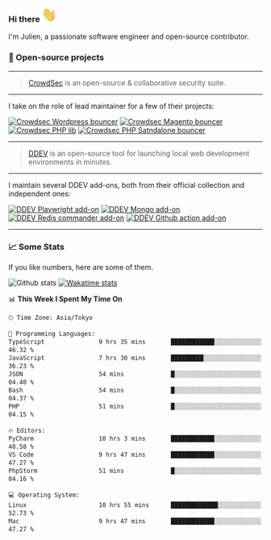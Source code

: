 ### Hi there <img src="./assets/wave.gif" width="30px" height="30px" />

I'm Julien, a passionate software engineer and open-source contributor.

### 🔧 Open-source projects

---

> [CrowdSec](https://www.crowdsec.net/) is an open-source & collaborative security suite.

---

I take on the role of lead maintainer for a few of their projects:

[![Crowdsec Wordpress bouncer](https://github-readme-stats.vercel.app/api/pin/?username=crowdsecurity&repo=cs-wordpress-bouncer&theme=github_dark_dimmed "crowdsec cs-wordpress-bouncer")](https://github.com/crowdsecurity/cs-wordpress-bouncer)
[![Crowdsec Magento bouncer](https://github-readme-stats.vercel.app/api/pin/?username=crowdsecurity&repo=cs-magento-bouncer&theme=github_dark_dimmed "crowdsec cs-magento-bouncer")](https://github.com/crowdsecurity/cs-magento-bouncer)
[![Crowdsec PHP lib](https://github-readme-stats.vercel.app/api/pin/?username=crowdsecurity&repo=php-cs-bouncer&theme=github_dark_dimmed "crowdsec php lib")](https://github.com/crowdsecurity/php-cs-bouncer)
[![Crowdsec PHP Satndalone bouncer](https://github-readme-stats.vercel.app/api/pin/?username=crowdsecurity&repo=cs-standalone-php-bouncer&theme=github_dark_dimmed "crowdsec standalone php bouncer")](https://github.com/crowdsecurity/cs-standalone-php-bouncer)

---

> [DDEV](https://ddev.readthedocs.io/en/stable/) is an open-source tool for launching local web development
> environments in minutes.

---

I maintain several DDEV add-ons, both from their official collection and independent ones:

[![DDEV Playwright add-on](https://github-readme-stats.vercel.app/api/pin/?username=julienloizelet&repo=ddev-playwright&theme=github_dark_dimmed "ddev playwright")](https://github.com/julienloizelet/ddev-playwright)
[![DDEV Mongo add-on](https://github-readme-stats.vercel.app/api/pin/?username=ddev&repo=ddev-mongo&theme=github_dark_dimmed "ddev mongo")](https://github.com/ddev/ddev-mongo)
[![DDEV Redis commander add-on](https://github-readme-stats.vercel.app/api/pin/?username=ddev&repo=ddev-redis-commander&theme=github_dark_dimmed "ddev redis commander")](https://github.com/ddev/ddev-redis-commander)
[![DDEV Github action add-on](https://github-readme-stats.vercel.app/api/pin/?username=ddev&repo=github-action-add-on-test&theme=github_dark_dimmed "ddev github action")](https://github.com/ddev/github-action-add-on-test)

---

### 📈 Some Stats

If you like numbers, here are some of them.

![Github stats](https://github-readme-stats.vercel.app/api?username=julienloizelet&show_icons=true&include_all_commits=true&theme=github_dark_dimmed&rank_icon=github "github stats")
[![Wakatime stats](https://github-readme-stats-julien-loizelets-projects.vercel.app/api/wakatime?username=okaeli&theme=github_dark_dimmed&langs_count=10&custom_title=Programming%20Languages%20Stats&disable_animations=true&display_format=percent&hide=textmate,text,other,smartyconfig)](https://wakatime.com/@okaeli)

<!--START_SECTION:waka-->
📊 **This Week I Spent My Time On** 

```text
🕑︎ Time Zone: Asia/Tokyo

💬 Programming Languages: 
TypeScript               9 hrs 35 mins       ████████████░░░░░░░░░░░░░   46.32 % 
JavaScript               7 hrs 30 mins       █████████░░░░░░░░░░░░░░░░   36.23 % 
JSON                     54 mins             █░░░░░░░░░░░░░░░░░░░░░░░░   04.40 % 
Bash                     54 mins             █░░░░░░░░░░░░░░░░░░░░░░░░   04.37 % 
PHP                      51 mins             █░░░░░░░░░░░░░░░░░░░░░░░░   04.15 % 

🔥 Editors: 
PyCharm                  10 hrs 3 mins       ████████████░░░░░░░░░░░░░   48.58 % 
VS Code                  9 hrs 47 mins       ████████████░░░░░░░░░░░░░   47.27 % 
PhpStorm                 51 mins             █░░░░░░░░░░░░░░░░░░░░░░░░   04.16 % 

💻 Operating System: 
Linux                    10 hrs 55 mins      █████████████░░░░░░░░░░░░   52.73 % 
Mac                      9 hrs 47 mins       ████████████░░░░░░░░░░░░░   47.27 % 
```


<!--END_SECTION:waka-->
